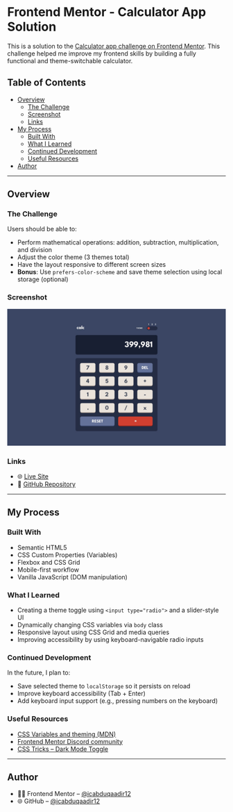 # Frontend Mentor - Calculator App Solution

This is a solution to the [Calculator app challenge on Frontend Mentor](https://www.frontendmentor.io/challenges/calculator-app-9lteq5N29). This challenge helped me improve my frontend skills by building a fully functional and theme-switchable calculator.

## Table of Contents

- [Overview](#overview)
  - [The Challenge](#the-challenge)
  - [Screenshot](#screenshot)
  - [Links](#links)
- [My Process](#my-process)
  - [Built With](#built-with)
  - [What I Learned](#what-i-learned)
  - [Continued Development](#continued-development)
  - [Useful Resources](#useful-resources)
- [Author](#author)

---

## Overview

### The Challenge

Users should be able to:

- Perform mathematical operations: addition, subtraction, multiplication, and division
- Adjust the color theme (3 themes total)
- Have the layout responsive to different screen sizes
- **Bonus**: Use `prefers-color-scheme` and save theme selection using local storage (optional)

### Screenshot

![Screenshot](./design/desktop-design-theme-1.jpg)

### Links
- 🌐 [Live Site](https://icabduqaadir12.github.io/calculator-app/)
- 🧾 [GitHub Repository](https://github.com/icabduqaadir12/calculator-app)

---

## My Process

### Built With

- Semantic HTML5
- CSS Custom Properties (Variables)
- Flexbox and CSS Grid
- Mobile-first workflow
- Vanilla JavaScript (DOM manipulation)

### What I Learned

- Creating a theme toggle using `<input type="radio">` and a slider-style UI
- Dynamically changing CSS variables via `body` class
- Responsive layout using CSS Grid and media queries
- Improving accessibility by using keyboard-navigable radio inputs

### Continued Development

In the future, I plan to:

- Save selected theme to `localStorage` so it persists on reload
- Improve keyboard accessibility (Tab + Enter)
- Add keyboard input support (e.g., pressing numbers on the keyboard)

### Useful Resources

- [CSS Variables and theming (MDN)](https://developer.mozilla.org/en-US/docs/Web/CSS/Using_CSS_custom_properties)
- [Frontend Mentor Discord community](https://discord.gg/frontendmentor)
- [CSS Tricks – Dark Mode Toggle](https://css-tricks.com/a-complete-guide-to-dark-mode-on-the-web/)

---

## Author

- 👨‍💻 Frontend Mentor – [@icabduqaadir12](https://www.frontendmentor.io/profile/icabduqaadir12)
- 🌐 GitHub – [@icabduqaadir12](https://github.com/icabduqaadir12)
